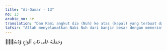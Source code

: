 ```yaml
---
title: "Al-Qamar - 13"
no: 13
arabic_no: ١٣
translation: "Dan Kami angkut dia (Nuh) ke atas (kapal) yang terbuat dari papan dan pasak, "
tafsir: "Allah menyelamatkan Nabi Nuh dari banjir besar dengan memerintahkan Nuh beserta pengikutnya naik ke kapal besar yang terbuat dari papan-papan yang dipaku yang telah disiapkan sebelumnya. Maksud ayat ini sejalan dengan firman Allah dalam Surah al-'Ankabut: \n\nMaka Kami selamatkan Nuh dan orang-orang yang berada di kapal itu. (al-'Ankabut/29: 15)"
---
```


وَحَمَلْنٰهُ عَلٰى ذَاتِ اَلْوَاحٍ وَّدُسُرٍۙ  
